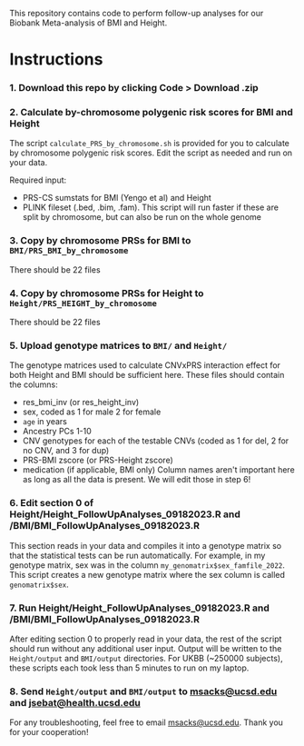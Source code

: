 This repository contains code to perform follow-up analyses for our Biobank Meta-analysis of BMI and Height.

# Instructions

### 1. Download this repo by clicking Code > Download .zip

### 2. Calculate by-chromosome polygenic risk scores for BMI and Height
The script `calculate_PRS_by_chromosome.sh` is provided for you to calculate by chromosome polygenic risk scores. 
Edit the script as needed and run on your data.

Required input:
- PRS-CS sumstats for BMI (Yengo et al) and Height
- PLINK fileset (.bed, .bim, .fam). This script will run faster if these are split by chromosome, but can also be run on the whole genome
### 3. Copy by chromosome PRSs for BMI to `BMI/PRS_BMI_by_chromosome`
There should be 22 files
### 4. Copy by chromosome PRSs for Height to `Height/PRS_HEIGHT_by_chromosome`
There should be 22 files
### 5. Upload genotype matrices to `BMI/` and `Height/`
The genotype matrices used to calculate CNVxPRS interaction effect for both Height and BMI should be sufficient here. These files should contain the columns:
- res_bmi_inv (or res_height_inv)
- sex, coded as 1 for male 2 for female
- `age` in years
- Ancestry PCs 1-10
- CNV genotypes for each of the testable CNVs (coded as 1 for del, 2 for no CNV, and 3 for dup)
- PRS-BMI zscore (or PRS-Height zscore)
- medication (if applicable, BMI only)
Column names aren't important here as long as all the data is present. We will edit those in step 6!

### 6. Edit section 0 of Height/Height_FollowUpAnalyses_09182023.R and /BMI/BMI_FollowUpAnalyses_09182023.R
This section reads in your data and compiles it into a genotype matrix so that the statistical tests can be run automatically. 
For example, in my genotype matrix, sex was in the column `my_genomatrix$sex_famfile_2022`. This script creates a new genotype matrix where the sex column is called `genomatrix$sex`. 

### 7. Run Height/Height_FollowUpAnalyses_09182023.R and /BMI/BMI_FollowUpAnalyses_09182023.R
After editing section 0 to properly read in your data, the rest of the script should run without any additional user input.
Output will be written to the `Height/output` and `BMI/output` directories.
For UKBB (~250000 subjects), these scripts each took less than 5 minutes to run on my laptop. 

### 8. Send `Height/output` and `BMI/output` to msacks@ucsd.edu and jsebat@health.ucsd.edu
For any troubleshooting, feel free to email msacks@ucsd.edu. Thank you for your cooperation!

